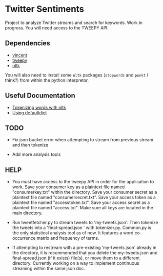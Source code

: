 # Twitter Sentiments

Project to analyze Twitter streams and search for keywords. Work in progress. You will need access to the TWEEPY API.

## Dependencies 
- [vincent](https://vincent.readthedocs.io/en/latest/#)
- [tweepy](https://github.com/tweepy/tweepy)
- [nltk](https://github.com/nltk/nltk)

You will also need to install some `nltk` packages (`stopwords` and `punkt` I think?) from within the python interpretor. 

## Useful Documentation
- [Tokenizing words with nltk](https://pythonspot.com/tokenizing-words-and-sentences-with-nltk/)
- [Using defaultdict](https://medium.com/swlh/python-collections-defaultdict-dictionary-with-default-values-and-automatic-keys-305540540d2a)

## TODO

- Fix json bucket error when attempting to stream from previous stream and then tokenize

- Add more analysis tools

## HELP

- You must have access to the tweepy API in order for the application to work. Save your consumer key as a plaintext file named "consumerkey.txt" within the directory. Save your consumer secret as a plaintext file named "consumersecret.txt". Save your access token as a plaintext file named "accesstoken.txt". Save your access secret as a plaintext file named "access.txt". Make sure all keys are located in the main directory. 

- Run tweetfetcher.py to stream tweets to 'my-tweets.json'. Then tokenize the tweets into a 'final-spread.json ' with tokenizer.py. Common.py is the only statistical analysis tool as of now. It features a word co-occurrence matrix and frequency of terms. 

- If attempting to restream with a pre-existing 'my-tweets.json' already in the directory, it is recommended that you delete the my-tweets.json and final-spread.json (if it exists) file(s), or move them to a different directory. Currently working on a way to implement continuous streaming within the same json doc. 
